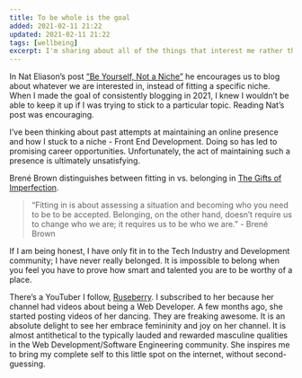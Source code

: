 ```yaml
---
title: To be whole is the goal
added: 2021-02-11 21:22
updated: 2021-02-11 21:22
tags: [wellbeing]
excerpt: I'm sharing about all of the things that interest me rather than trying to fit one niche.
---
```


In Nat Eliason’s post [“Be Yourself, Not a Niche”](https://www.nateliason.com/blog/be-yourself) he encourages us to blog about whatever we are interested in, instead of fitting a specific niche. When I made the goal of consistently blogging in 2021, I knew I wouldn’t be able to keep it up if I was trying to stick to a particular topic. Reading Nat’s post was encouraging.

I’ve been thinking about past attempts at maintaining an online presence and how I stuck to a niche - Front End Development. Doing so has led to promising career opportunities. Unfortunately, the act of maintaining such a presence is ultimately unsatisfying. 

Brené Brown distinguishes between fitting in vs. belonging in [The Gifts of Imperfection](https://brenebrown.com/thegifts-hub/).

> “Fitting in is about assessing a situation and becoming who you need to be to be accepted. Belonging, on the other hand, doesn’t require us to change who we are; it requires us to be who we are.” - Brené Brown

If I am being honest, I have only fit in to the Tech Industry and Development community; I have never really belonged. It is impossible to belong when you feel you have to prove how smart and talented you are to be worthy of a place. 

There’s a YouTuber I follow, [Ruseberry](https://www.youtube.com/channel/UCtnlBCZa6lpWMRdIhXAyVeQ). I subscribed to her because her channel had videos about being a Web Developer. A few months ago, she started posting videos of her dancing. They are freaking awesome. It is an absolute delight to see her embrace femininity and joy on her channel. It is almost antithetical to the typically lauded and rewarded masculine qualities in the Web Development/Software Engineering community. She inspires me to bring my complete self to this little spot on the internet, without second-guessing.